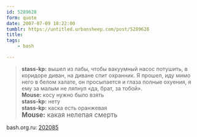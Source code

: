 ```yaml
---
id: 5289628
form: quote
date: 2007-07-09 18:22:00
tumblr: https://untitled.urbansheep.com/post/5289628
title: 
tags:
    - bash

---
```


<blockquote>
<strong>stass-kp:</strong> вышел из лабы, чтобы вакуумный насос потушить, в коридоре диван, на диване спит охранник. Я прошел, иду мимо него в белом халате, он просыпается и глаза полные охуения, я ему за малым не ляпнул «да, брат, за тобой».<br/><strong>Mouse:</strong> косу нужно было взять<br/><strong>stass-kp:</strong> нету<br/><strong>stass-kp:</strong> каска есть оранжевая<br/><big><strong>Mouse:</strong> какая нелепая смерть</big>
</blockquote>

bash.org.ru: <a href="http://bash.org.ru/quote/202085">202085</a>
